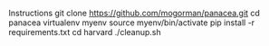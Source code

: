 Instructions
git clone https://github.com/mogorman/panacea.git
cd panacea
virtualenv myenv
source myenv/bin/activate
pip install -r requirements.txt
cd harvard
./cleanup.sh

